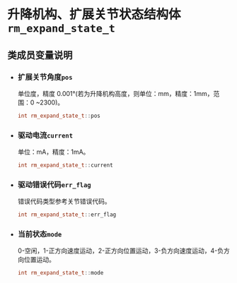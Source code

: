 # 升降机构、扩展关节状态结构体`rm_expand_state_t`

## 类成员变量说明

- ### 扩展关节角度`pos`

    单位度，精度 0.001°(若为升降机构高度，则单位：mm，精度：1mm，范围：0 ~2300)。

    ```C++
    int rm_expand_state_t::pos
    ```

- ### 驱动电流`current`

    单位：mA，精度：1mA。

    ```C++
    int rm_expand_state_t::current
    ```

- ### 驱动错误代码`err_flag`

    错误代码类型参考关节错误代码。

    ```C++
    int rm_expand_state_t::err_flag
    ```

- ### 当前状态`mode`

    0-空闲，1-正方向速度运动，2-正方向位置运动，3-负方向速度运动，4-负方向位置运动。

    ```C++
    int rm_expand_state_t::mode
    ```
